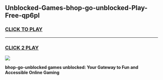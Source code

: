 
## Unblocked-Games-bhop-go-unblocked-Play-Free-qp6pl
<h3>
<a href="https://premium76.site?title=bhop-go-unblocked&ref=10A">CLICK TO PLAY</a></h3>
<hr>

<h3>
<a href="https://premium76.site?title=bhop-go-unblocked&ref=10A">CLICK 2 PLAY</a>
  
</h3>

<a href="https://premium76.site?title=bhop-go-unblocked&ref=10A"><img src="https://clearcache.store/games.png"></a>


**bhop-go-unblocked games unblocked: Your Gateway to Fun and Accessible Online Gaming**
